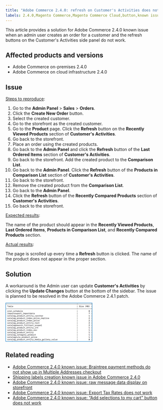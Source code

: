 ```yaml
---
title: "Adobe Commerce 2.4.0: refresh on Customer's Activities does not work"
labels: 2.4.0,Magento Commerce,Magento Commerce Cloud,button,known issues,order,product,refresh,troubleshooting,Adobe Commerce,on-premises,cloud infrastructure
---
```


This article provides a solution for Adobe Commerce 2.4.0 known issue when an admin user creates an order for a customer and the refresh buttons on the Customer's Activities side panel do not work.

## Affected products and versions

* Adobe Commerce on-premises 2.4.0
* Adobe Commerce on cloud infrastructure 2.4.0

## Issue

<ins>Steps to reproduce</ins>:

1. Go to the **Admin Panel** > **Sales** > **Orders**.
1. Click the **Create New Order** button.
1. Select the created customer.
1. Go to the storefront as the created customer.
1. Go to the **Product** page. Click the **Refresh** button on the **Recently Viewed Products** section of **Customer's Activities**.
1. Go back to the storefront.
1. Place an order using the created products.
1. Go back to the **Admin Panel** and click the **Refresh** button of the **Last Ordered Items** section of **Customer's Activities**.
1. Go back to the storefront. Add the created product to the **Comparison List**.
1. Go back to the **Admin Panel**. Click the **Refresh** button of the **Products in Comparison List** section of **Customer's Activities**.
1. Go back to the storefront.
1. Remove the created product from the **Comparison List**.
1. Go back to the **Admin Panel**.
1. Click the **Refresh** button of the **Recently Compared Products** section of **Customer's Activities**.
1. Go back to the storefront.

<ins>Expected results</ins>:

 The name of the product should appear in the **Recently Viewed Products**, **Last Ordered Items**, **Products in Comparison List**, and **Recently Compared Products** section.

 <ins>Actual results</ins>:

 The page is scrolled up every time a **Refresh** button is clicked. The name of the product does not appear in the proper section.

## Solution

A workaround is the Admin user can update **Customer's Activities** by clicking the **Update Changes** button at the bottom of the sidebar. The issue is planned to be resolved in the Adobe Commerce 2.4.1 patch.

![mceclip0.png](assets/mceclip0.png)

## Related reading

* [Adobe Commerce 2.4.0 known issue: Braintree payment methods do not show up in Multiple Addresses checkout](https://support.magento.com/hc/en-us/articles/360046354992)
* [Shipping labels creation known issue in Adobe Commerce 2.4.0](https://support.magento.com/hc/en-us/articles/360046750171-Shipping-labels-creation-known-issue-in-Magento-2-4-0)
* [Adobe Commerce 2.4.0 known issue: raw message data display on storefront](https://support.magento.com/hc/en-us/articles/360045804332)
* [Adobe Commerce 2.4.0 known issue: Export Tax Rates does not work](https://support.magento.com/hc/en-us/articles/360045850032)
* [Adobe Commerce 2.4.0 known issue: “Add selections to my cart” button does not work](https://support.magento.com/hc/en-us/articles/360045838312-Magento-2-4-0-known-issue-Add-selections-to-my-cart-button-does-not-work)
